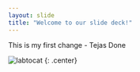 ```yaml
---
layout: slide
title: "Welcome to our slide deck!"
---
```


This is my first change - Tejas
Done

![labtocat](https://octodex.github.com/images/labtocat.png)
{: .center}
